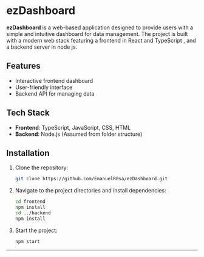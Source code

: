 # ezDashboard

**ezDashboard** is a web-based application designed to provide users with a simple and intuitive dashboard for data management. 
The project is built with a modern web stack featuring a frontend in React and TypeScript , and a backend server in node js.

## Features

- Interactive frontend dashboard
- User-friendly interface
- Backend API for managing data

## Tech Stack

- **Frontend**: TypeScript, JavaScript, CSS, HTML
- **Backend**: Node.js (Assumed from folder structure)
  
## Installation

1. Clone the repository:
    ```bash
    git clone https://github.com/EmanuelR0sa/ezDashboard.git
    ```
2. Navigate to the project directories and install dependencies:
    ```bash
    cd frontend
    npm install
    cd ../backend
    npm install
    ```

3. Start the project:
    ```bash
    npm start
    ```

--- 



